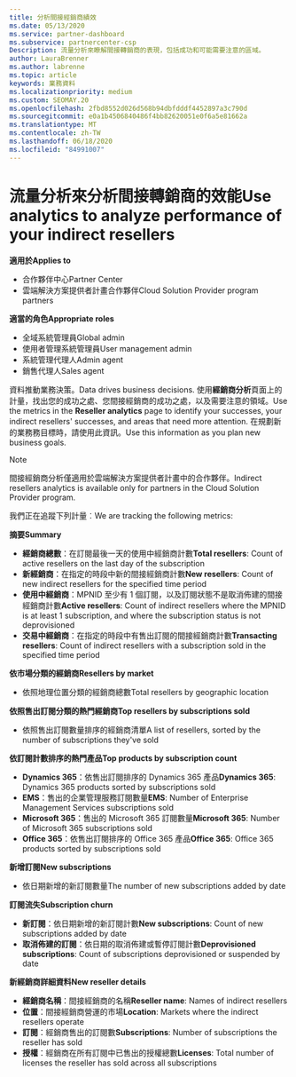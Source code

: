 ```yaml
---
title: 分析間接經銷商績效
ms.date: 05/13/2020
ms.service: partner-dashboard
ms.subservice: partnercenter-csp
Description: 流量分析來瞭解間接轉銷商的表現，包括成功和可能需要注意的區域。
author: LauraBrenner
ms.author: labrenne
ms.topic: article
keywords: 業務資料
ms.localizationpriority: medium
ms.custom: SEOMAY.20
ms.openlocfilehash: 2fbd8552d026d568b94dbfdddf4452897a3c790d
ms.sourcegitcommit: e0a1b4506840486f4bb82620051e0f6a5e81662a
ms.translationtype: MT
ms.contentlocale: zh-TW
ms.lasthandoff: 06/18/2020
ms.locfileid: "84991007"
---
```

# <a name="use-analytics-to-analyze-performance-of-your-indirect-resellers"></a><span data-ttu-id="6eb4a-104">流量分析來分析間接轉銷商的效能</span><span class="sxs-lookup"><span data-stu-id="6eb4a-104">Use analytics to analyze performance of your indirect resellers</span></span>

<span data-ttu-id="6eb4a-105">**適用於**</span><span class="sxs-lookup"><span data-stu-id="6eb4a-105">**Applies to**</span></span>

- <span data-ttu-id="6eb4a-106">合作夥伴中心</span><span class="sxs-lookup"><span data-stu-id="6eb4a-106">Partner Center</span></span>
- <span data-ttu-id="6eb4a-107">雲端解決方案提供者計畫合作夥伴</span><span class="sxs-lookup"><span data-stu-id="6eb4a-107">Cloud Solution Provider program partners</span></span>

<span data-ttu-id="6eb4a-108">**適當的角色**</span><span class="sxs-lookup"><span data-stu-id="6eb4a-108">**Appropriate roles**</span></span>

- <span data-ttu-id="6eb4a-109">全域系統管理員</span><span class="sxs-lookup"><span data-stu-id="6eb4a-109">Global admin</span></span>
- <span data-ttu-id="6eb4a-110">使用者管理系統管理員</span><span class="sxs-lookup"><span data-stu-id="6eb4a-110">User management admin</span></span>
- <span data-ttu-id="6eb4a-111">系統管理代理人</span><span class="sxs-lookup"><span data-stu-id="6eb4a-111">Admin agent</span></span>
- <span data-ttu-id="6eb4a-112">銷售代理人</span><span class="sxs-lookup"><span data-stu-id="6eb4a-112">Sales agent</span></span>

<span data-ttu-id="6eb4a-113">資料推動業務決策。</span><span class="sxs-lookup"><span data-stu-id="6eb4a-113">Data drives business decisions.</span></span> <span data-ttu-id="6eb4a-114">使用**經銷商分析**頁面上的計量，找出您的成功之處、您間接經銷商的成功之處，以及需要注意的領域。</span><span class="sxs-lookup"><span data-stu-id="6eb4a-114">Use the metrics in the **Reseller analytics** page to identify your successes, your indirect resellers' successes, and areas that need more attention.</span></span> <span data-ttu-id="6eb4a-115">在規劃新的業務務目標時，請使用此資訊。</span><span class="sxs-lookup"><span data-stu-id="6eb4a-115">Use this information as you plan new business goals.</span></span>

> [!NOTE]
> <span data-ttu-id="6eb4a-116">間接經銷商分析僅適用於雲端解決方案提供者計畫中的合作夥伴。</span><span class="sxs-lookup"><span data-stu-id="6eb4a-116">Indirect resellers analytics is available only for partners in the Cloud Solution Provider program.</span></span>

<span data-ttu-id="6eb4a-117">我們正在追蹤下列計量︰</span><span class="sxs-lookup"><span data-stu-id="6eb4a-117">We are tracking the following metrics:</span></span>

<span data-ttu-id="6eb4a-118">**摘要**</span><span class="sxs-lookup"><span data-stu-id="6eb4a-118">**Summary**</span></span>  
 - <span data-ttu-id="6eb4a-119">**經銷商總數**：在訂閱最後一天的使用中經銷商計數</span><span class="sxs-lookup"><span data-stu-id="6eb4a-119">**Total resellers**: Count of active resellers on the last day of the subscription</span></span>  
 - <span data-ttu-id="6eb4a-120">**新經銷商**：在指定的時段中新的間接經銷商計數</span><span class="sxs-lookup"><span data-stu-id="6eb4a-120">**New resellers**: Count of new indirect resellers for the specified time period</span></span>  
 - <span data-ttu-id="6eb4a-121">**使用中經銷商**：MPNID 至少有 1 個訂閱，以及訂閱狀態不是取消佈建的間接經銷商計數</span><span class="sxs-lookup"><span data-stu-id="6eb4a-121">**Active resellers**: Count of indirect resellers where the MPNID is at least 1 subscription, and where the subscription status is not deprovisioned</span></span>  
 - <span data-ttu-id="6eb4a-122">**交易中經銷商**：在指定的時段中有售出訂閱的間接經銷商計數</span><span class="sxs-lookup"><span data-stu-id="6eb4a-122">**Transacting resellers**: Count of indirect resellers with a subscription sold in the specified time period</span></span>  

<span data-ttu-id="6eb4a-123">**依市場分類的經銷商**</span><span class="sxs-lookup"><span data-stu-id="6eb4a-123">**Resellers by market**</span></span>  
 - <span data-ttu-id="6eb4a-124">依照地理位置分類的經銷商總數</span><span class="sxs-lookup"><span data-stu-id="6eb4a-124">Total resellers by geographic location</span></span>  

<span data-ttu-id="6eb4a-125">**依照售出訂閱分類的熱門經銷商**</span><span class="sxs-lookup"><span data-stu-id="6eb4a-125">**Top resellers by subscriptions sold**</span></span>
 - <span data-ttu-id="6eb4a-126">依照售出訂閱數量排序的經銷商清單</span><span class="sxs-lookup"><span data-stu-id="6eb4a-126">A list of resellers, sorted by the number of subscriptions they've sold</span></span>  

<span data-ttu-id="6eb4a-127">**依訂閱計數排序的熱門產品**</span><span class="sxs-lookup"><span data-stu-id="6eb4a-127">**Top products by subscription count**</span></span>  
 - <span data-ttu-id="6eb4a-128">**Dynamics 365**：依售出訂閱排序的 Dynamics 365 產品</span><span class="sxs-lookup"><span data-stu-id="6eb4a-128">**Dynamics 365**: Dynamics 365 products sorted by subscriptions sold</span></span>  
 - <span data-ttu-id="6eb4a-129">**EMS**：售出的企業管理服務訂閱數量</span><span class="sxs-lookup"><span data-stu-id="6eb4a-129">**EMS**: Number of Enterprise Management Services subscriptions sold</span></span>  
 - <span data-ttu-id="6eb4a-130">**Microsoft 365**：售出的 Microsoft 365 訂閱數量</span><span class="sxs-lookup"><span data-stu-id="6eb4a-130">**Microsoft 365**: Number of Microsoft 365 subscriptions sold</span></span>  
 - <span data-ttu-id="6eb4a-131">**Office 365**：依售出訂閱排序的 Office 365 產品</span><span class="sxs-lookup"><span data-stu-id="6eb4a-131">**Office 365**: Office 365 products sorted by subscriptions sold</span></span>  

<span data-ttu-id="6eb4a-132">**新增訂閱**</span><span class="sxs-lookup"><span data-stu-id="6eb4a-132">**New subscriptions**</span></span>  
 - <span data-ttu-id="6eb4a-133">依日期新增的新訂閱數量</span><span class="sxs-lookup"><span data-stu-id="6eb4a-133">The number of new subscriptions added by date</span></span>  

<span data-ttu-id="6eb4a-134">**訂閱流失**</span><span class="sxs-lookup"><span data-stu-id="6eb4a-134">**Subscription churn**</span></span>  
 - <span data-ttu-id="6eb4a-135">**新訂閱**：依日期新增的新訂閱計數</span><span class="sxs-lookup"><span data-stu-id="6eb4a-135">**New subscriptions**: Count of new subscriptions added by date</span></span>  
 - <span data-ttu-id="6eb4a-136">**取消佈建的訂閱**：依日期的取消佈建或暫停訂閱計數</span><span class="sxs-lookup"><span data-stu-id="6eb4a-136">**Deprovisioned subscriptions**: Count of subscriptions deprovisioned or suspended by date</span></span>  

<span data-ttu-id="6eb4a-137">**新經銷商詳細資料**</span><span class="sxs-lookup"><span data-stu-id="6eb4a-137">**New reseller details**</span></span>  
 - <span data-ttu-id="6eb4a-138">**經銷商名稱**：間接經銷商的名稱</span><span class="sxs-lookup"><span data-stu-id="6eb4a-138">**Reseller name**: Names of indirect resellers</span></span>  
 - <span data-ttu-id="6eb4a-139">**位置**：間接經銷商營運的市場</span><span class="sxs-lookup"><span data-stu-id="6eb4a-139">**Location**: Markets where the indirect resellers operate</span></span>  
 - <span data-ttu-id="6eb4a-140">**訂閱**：經銷商售出的訂閱數</span><span class="sxs-lookup"><span data-stu-id="6eb4a-140">**Subscriptions**: Number of subscriptions the reseller has sold</span></span>  
 - <span data-ttu-id="6eb4a-141">**授權**：經銷商在所有訂閱中已售出的授權總數</span><span class="sxs-lookup"><span data-stu-id="6eb4a-141">**Licenses**: Total number of licenses the reseller has sold across all subscriptions</span></span>  
  
  